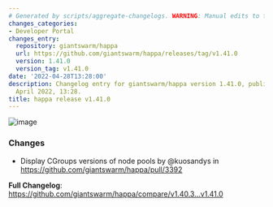 ```yaml
---
# Generated by scripts/aggregate-changelogs. WARNING: Manual edits to this files will be overwritten.
changes_categories:
- Developer Portal
changes_entry:
  repository: giantswarm/happa
  url: https://github.com/giantswarm/happa/releases/tag/v1.41.0
  version: 1.41.0
  version_tag: v1.41.0
date: '2022-04-28T13:28:00'
description: Changelog entry for giantswarm/happa version 1.41.0, published on 28
  April 2022, 13:28.
title: happa release v1.41.0
---
```


![image](https://user-images.githubusercontent.com/273727/165902696-6252e9d4-0ee6-4113-a2a1-30e7c03e601a.png)

### Changes

* Display CGroups versions of node pools by @kuosandys in https://github.com/giantswarm/happa/pull/3392


**Full Changelog**: https://github.com/giantswarm/happa/compare/v1.40.3...v1.41.0
